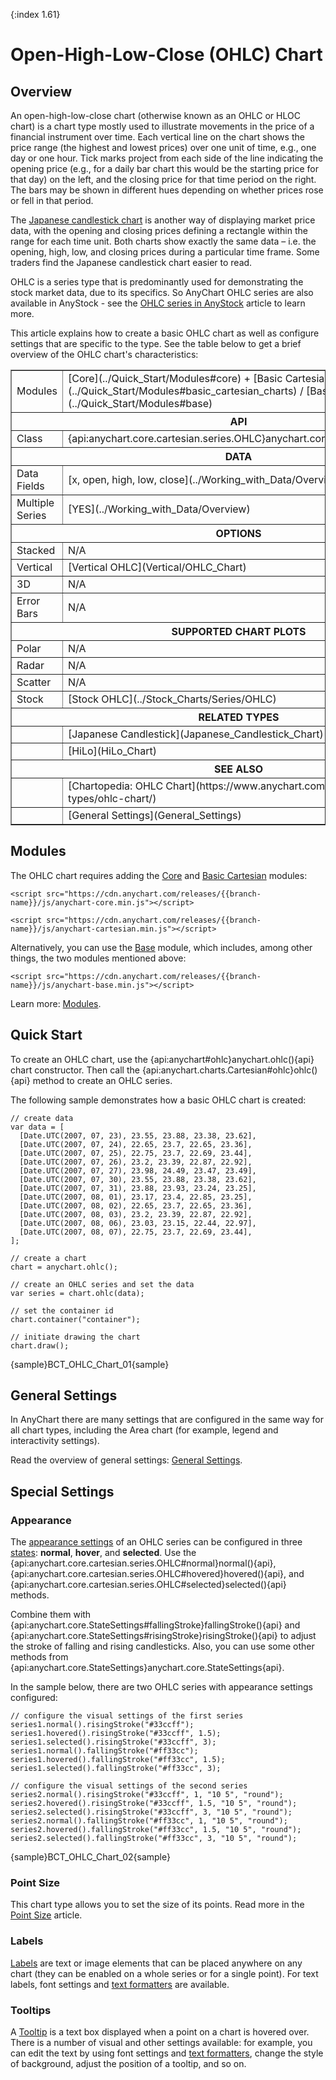 {:index 1.61}
# Open-High-Low-Close (OHLC) Chart

## Overview

An open-high-low-close chart (otherwise known as an OHLC or HLOC chart) is a chart type mostly used to illustrate movements in the price of a financial instrument over time. Each vertical line on the chart shows the price range (the highest and lowest prices) over one unit of time, e.g., one day or one hour. Tick marks project from each side of the line indicating the opening price (e.g., for a daily bar chart this would be the starting price for that day) on the left, and the closing price for that time period on the right. The bars may be shown in different hues depending on whether prices rose or fell in that period.

The [Japanese candlestick chart](Japanese_Candlestick_Chart) is another way of displaying market price data, with the opening and closing prices defining a rectangle within the range for each time unit. Both charts show exactly the same data – i.e. the opening, high, low, and closing prices during a particular time frame. Some traders find the Japanese candlestick chart easier to read.

OHLC is a series type that is predominantly used for demonstrating the stock market data, due to its specifics. So AnyChart OHLC series are also available in AnyStock - see the [OHLC series in AnyStock](../Stock_Charts/Series/OHLC) article to learn more.

This article explains how to create a basic OHLC chart as well as configure settings that are specific to the type. See the table below to get a brief overview of the OHLC chart's characteristics:

<table border="1" class="seriesTABLE">
<tr><td>Modules</td><td>[Core](../Quick_Start/Modules#core) + [Basic Cartesian](../Quick_Start/Modules#basic_cartesian_charts) / [Base](../Quick_Start/Modules#base)</td></tr>
<tr><th colspan=2>API</th></tr>
<tr><td>Class</td><td>{api:anychart.core.cartesian.series.OHLC}anychart.core.cartesian.series.OHLC{api}</td></tr>
<tr><th colspan=2>DATA</th></tr>
<tr><td>Data Fields</td><td>[x, open, high, low, close](../Working_with_Data/Overview)</td></tr>
<tr><td>Multiple Series</td><td>[YES](../Working_with_Data/Overview)</td></tr>
<tr><th colspan=2>OPTIONS</th></tr>
<tr><td>Stacked</td><td>N/A</td></tr>
<tr><td>Vertical</td><td>[Vertical OHLC](Vertical/OHLC_Chart)</td></tr>
<tr><td>3D</td><td>N/A</td></tr>
<tr><td>Error Bars</td><td>N/A</td></tr>
<tr><th colspan=2>SUPPORTED CHART PLOTS</th></tr>
<tr><td>Polar</td><td>N/A</td></tr>
<tr><td>Radar</td><td>N/A</td></tr>
<tr><td>Scatter</td><td>N/A</td></tr>
<tr><td>Stock</td><td>[Stock OHLC](../Stock_Charts/Series/OHLC)</td></tr>
<tr><th colspan=2>RELATED TYPES</th></tr>
<tr><td></td><td>[Japanese Candlestick](Japanese_Candlestick_Chart)</td></tr>
<tr><td></td><td>[HiLo](HiLo_Chart)</td></tr>
<tr><th colspan=2>SEE ALSO</th></tr>
<tr><td></td><td>[Chartopedia: OHLC Chart](https://www.anychart.com/chartopedia/chart-types/ohlc-chart/)</td></tr>
<tr><td></td><td>[General Settings](General_Settings)</td></tr>
</table> 

## Modules

The OHLC chart requires adding the [Core](../Quick_Start/Modules#core) and [Basic Cartesian](../Quick_Start/Modules#basic_cartesian_charts) modules:

```
<script src="https://cdn.anychart.com/releases/{{branch-name}}/js/anychart-core.min.js"></script>
```

```
<script src="https://cdn.anychart.com/releases/{{branch-name}}/js/anychart-cartesian.min.js"></script>
```

Alternatively, you can use the [Base](../Quick_Start/Modules#base) module, which includes, among other things, the two modules mentioned above: 

```
<script src="https://cdn.anychart.com/releases/{{branch-name}}/js/anychart-base.min.js"></script>
```

Learn more: [Modules](../Quick_Start/Modules).

## Quick Start

To create an OHLC chart, use the {api:anychart#ohlc}anychart.ohlc(){api} chart constructor. Then call the {api:anychart.charts.Cartesian#ohlc}ohlc(){api} method to create an OHLC series.

The following sample demonstrates how a basic OHLC chart is created:

```
// create data
var data = [
  [Date.UTC(2007, 07, 23), 23.55, 23.88, 23.38, 23.62],
  [Date.UTC(2007, 07, 24), 22.65, 23.7, 22.65, 23.36],
  [Date.UTC(2007, 07, 25), 22.75, 23.7, 22.69, 23.44],
  [Date.UTC(2007, 07, 26), 23.2, 23.39, 22.87, 22.92],
  [Date.UTC(2007, 07, 27), 23.98, 24.49, 23.47, 23.49],
  [Date.UTC(2007, 07, 30), 23.55, 23.88, 23.38, 23.62],
  [Date.UTC(2007, 07, 31), 23.88, 23.93, 23.24, 23.25],
  [Date.UTC(2007, 08, 01), 23.17, 23.4, 22.85, 23.25],
  [Date.UTC(2007, 08, 02), 22.65, 23.7, 22.65, 23.36],
  [Date.UTC(2007, 08, 03), 23.2, 23.39, 22.87, 22.92],
  [Date.UTC(2007, 08, 06), 23.03, 23.15, 22.44, 22.97],
  [Date.UTC(2007, 08, 07), 22.75, 23.7, 22.69, 23.44],
];

// create a chart
chart = anychart.ohlc();

// create an OHLC series and set the data
var series = chart.ohlc(data);

// set the container id
chart.container("container");

// initiate drawing the chart
chart.draw();
```

{sample}BCT\_OHLC\_Chart\_01{sample}

## General Settings

In AnyChart there are many settings that are configured in the same way for all chart types, including the Area chart (for example, legend and interactivity settings).

Read the overview of general settings: [General Settings](General_Settings).

## Special Settings

### Appearance

The [appearance settings](../Appearance_Settings) of an OHLC series can be configured in three [states](../Common_Settings/Interactivity/States): **normal**, **hover**, and **selected**. Use the {api:anychart.core.cartesian.series.OHLC#normal}normal(){api}, {api:anychart.core.cartesian.series.OHLC#hovered}hovered(){api}, and {api:anychart.core.cartesian.series.OHLC#selected}selected(){api} methods.

Combine them with {api:anychart.core.StateSettings#fallingStroke}fallingStroke(){api} and {api:anychart.core.StateSettings#risingStroke}risingStroke(){api} to adjust the stroke of falling and rising candlesticks. Also, you can use some other methods from {api:anychart.core.StateSettings}anychart.core.StateSettings{api}.

In the sample below, there are two OHLC series with appearance settings configured:

```
// configure the visual settings of the first series
series1.normal().risingStroke("#33ccff");
series1.hovered().risingStroke("#33ccff", 1.5);
series1.selected().risingStroke("#33ccff", 3);
series1.normal().fallingStroke("#ff33cc");
series1.hovered().fallingStroke("#ff33cc", 1.5);
series1.selected().fallingStroke("#ff33cc", 3);

// configure the visual settings of the second series
series2.normal().risingStroke("#33ccff", 1, "10 5", "round");
series2.hovered().risingStroke("#33ccff", 1.5, "10 5", "round");
series2.selected().risingStroke("#33ccff", 3, "10 5", "round");
series2.normal().fallingStroke("#ff33cc", 1, "10 5", "round");
series2.hovered().fallingStroke("#ff33cc", 1.5, "10 5", "round");
series2.selected().fallingStroke("#ff33cc", 3, "10 5", "round");
```

{sample}BCT\_OHLC\_Chart\_02{sample}

### Point Size

This chart type allows you to set the size of its points. Read more in the [Point Size](../Common_Settings/Point_Size) article.

### Labels

[Labels](../Common_Settings/Labels) are text or image elements that can be placed anywhere on any chart (they can be enabled on a whole series or for a single point). For text labels, font settings and [text formatters](../Common_Settings/Text_Formatters) are available.

### Tooltips

A [Tooltip](../Common_Settings/Tooltip) is a text box displayed when a point on a chart is hovered over. There is a number of visual and other settings available: for example, you can edit the text by using font settings and [text formatters](../Common_Settings/Text_Formatters), change the style of background, adjust the position of a tooltip, and so on.